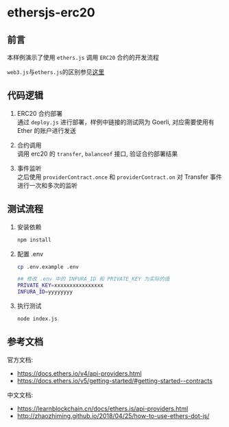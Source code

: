 # ethersjs-erc20

## 前言

本样例演示了使用 `ethers.js` 调用 `ERC20` 合约的开发流程

`web3.js`与`ethers.js`的区别参见[这里](./web3-vs-ethers/README-cn.md)

## 代码逻辑

1. ERC20 合约部署  
   通过 `deploy.js` 进行部署，样例中链接的测试网为 Goerli, 对应需要使用有 Ether 的账户进行发送

2. 合约调用  
   调用 erc20 的 `transfer`, `balanceof` 接口, 验证合约部署结果

3. 事件监听  
   之后使用 `providerContract.once` 和 `providerContract.on` 对 Transfer 事件进行一次和多次的监听

## 测试流程

1. 安装依赖

   ```sh
   npm install
   ```

2. 配置 .env

   ```sh
   cp .env.example .env

   ## 修改 .env 中的 INFURA_ID 和 PRIVATE_KEY 为实际的值
   PRIVATE_KEY=xxxxxxxxxxxxxxxx
   INFURA_ID=yyyyyyyy
   ```

3. 执行测试

   ```sh
   node index.js
   ```

## 参考文档

官方文档:

- <https://docs.ethers.io/v4/api-providers.html>
- <https://docs.ethers.io/v5/getting-started/#getting-started--contracts>

中文文档:

- <https://learnblockchain.cn/docs/ethers.js/api-providers.html>
- <http://zhaozhiming.github.io/2018/04/25/how-to-use-ethers-dot-js/>
